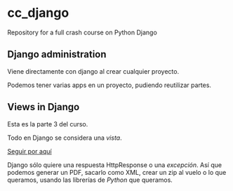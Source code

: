 # cc_django

Repository for a full crash course on Python Django

## Django administration

Viene directamente con django al crear cualquier proyecto.

Podemos tener varias apps en un proyecto, pudiendo reutilizar partes.

## Views in Django

Esta es la parte 3 del curso.

Todo en Django se considera una *vista*.

[Seguir por aquí](https://youtu.be/JT80XhYJdBw?t=5121)

Django sólo quiere una respuesta HttpResponse o una *excepción*. Así que podemos generar un PDF, sacarlo como XML, crear un zip al vuelo o lo que queramos, usando las librerías de *Python* que queramos.

